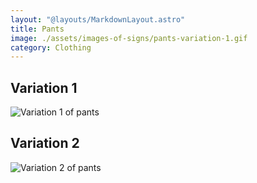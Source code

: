 ```yaml
---
layout: "@layouts/MarkdownLayout.astro"
title: Pants
image: ./assets/images-of-signs/pants-variation-1.gif
category: Clothing
---
```


## Variation 1

![Variation 1 of pants](@signs/pants-variation-1.gif)

## Variation 2

![Variation 2 of pants](@signs/pants-variation-2.gif)

